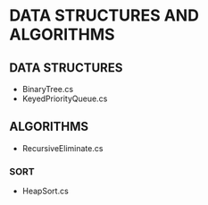 # DATA STRUCTURES AND ALGORITHMS

## DATA STRUCTURES
* BinaryTree.cs
* KeyedPriorityQueue.cs

## ALGORITHMS
* RecursiveEliminate.cs
### SORT
* HeapSort.cs
